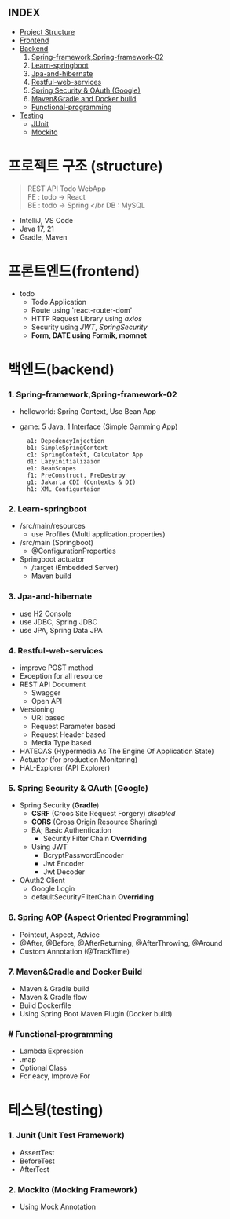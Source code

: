 ## INDEX
+  [Project Structure](#프로젝트-구조-(structure))
+  [Frontend](#프론트엔드(frontend))
+  [Backend](#백엔드(backend))
   1.  [Spring-framework](#1.-spring-framework,spring-framework-02),[Spring-framework-02](#1.-spring-framework,spring-framework-02)
   2.  [Learn-springboot](###-2.-learn-springboot)
   3.  [Jpa-and-hibernate](#jpa-and-hibernate)
   4.  [Restful-web-services](#restful-web-services)
   5.  [Spring Security & OAuth (Google)](#spring-security--oauth-google)
   6. [Maven&Gradle and Docker build](#maven&gradle-and-docker-build)
   +  [Functional-programming](#functional-programming)
+  [Testing](#테스팅(testing))
   -  [JUnit](#junit)
   -  [Mockito](#mockito)

# 프로젝트 구조 (structure)
> REST API Todo WebApp </br>
> FE : todo -> React </br>
> BE : todo -> Spring </br
> DB : MySQL </br>
  + IntelliJ, VS Code
  + Java 17, 21
  + Gradle, Maven

# 프론트엔드(frontend) 
+ todo 
  +  Todo Application 
  + Route using 'react-router-dom'
  + HTTP Request Library using *axios*
  + Security using *JWT*, *SpringSecurity*
  + **Form, DATE using Formik, momnet** 

# 백엔드(backend)
### 1. Spring-framework,Spring-framework-02
  + helloworld: Spring Context, Use Bean App
  + game: 5 Java, 1 Interface (Simple Gamming App)

          a1: DepedencyInjection 
          b1: SimpleSpringContext 
          c1: SpringContext, Calculator App 
          d1: Lazyinitializaion 
          e1: BeanScopes 
          f1: PreConstruct, PreDestroy 
          g1: Jakarta CDI (Contexts & DI) 
          h1: XML Configurtaion
        
### 2. Learn-springboot
  + /src/main/resources
      - use Profiles (Multi application.properties)
  + /src/main (Springboot)
      - @ConfigurationProperties 
  + Springboot actuator <br/>
      - /target (Embedded Server)
      - Maven build

### 3. Jpa-and-hibernate
  + use H2 Console
  + use JDBC, Spring JDBC
  + use JPA, Spring Data JPA

### 4. Restful-web-services
  + improve POST method
  + Exception for all resource 
  + REST API Document 
    + Swagger
    + Open API
  + Versioning
    + URI based
    + Request Parameter based
    + Request Header based
    + Media Type based
  + HATEOAS (Hypermedia As The Engine Of Application State)
  + Actuator (for production Monitoring)
  + HAL-Explorer (API Explorer)
  
###  5. Spring Security & OAuth (Google) 
  + Spring Security (**Gradle**)
    + **CSRF** (Croos Site Request Forgery) *disabled*
    + **CORS** (Cross Origin Resource Sharing)
    + BA; Basic Authentication 
      + Security Filter Chain **Overriding**
    + Using JWT 
      + BcryptPasswordEncoder
      + Jwt Encoder
      + Jwt Decoder
  + OAuth2 Client
      + Google Login
      + defaultSecurityFilterChain **Overriding**
  
###  6. Spring AOP (Aspect Oriented Programming)
  - Pointcut, Aspect, Advice
  - @After, @Before, @AfterReturning, @AfterThrowing, @Around
  - Custom Annotation (@TrackTime)

###  7. Maven&Gradle and Docker Build
  - Maven & Gradle build
  - Maven & Gradle flow 
  - Build Dockerfile
  - Using Spring Boot Maven Plugin (Docker build)

###  # Functional-programming
  + Lambda Expression
  + .map
  + Optional Class
  + For eacy, Improve For


# 테스팅(testing)
### 1. Junit (Unit Test Framework)
  + AssertTest
  + BeforeTest
  + AfterTest
### 2. Mockito (Mocking Framework)
  + Using Mock Annotation 
